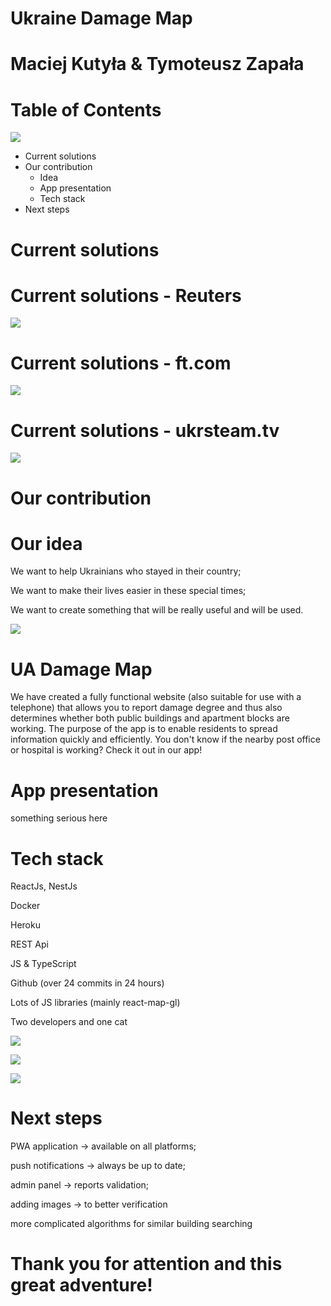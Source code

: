 # Ukraine Damage Map

# Maciej Kutyła & Tymoteusz Zapała

# Table of Contents

![](img%5CHack4Ukraine0.png)

* Current solutions
* Our contribution
  * Idea
  * App presentation
  * Tech stack
* Next steps

# Current solutions

# Current solutions - Reuters

![](img%5CHack4Ukraine1.png)

# Current solutions - ft.com

![](img%5CHack4Ukraine2.png)

# Current solutions - ukrsteam.tv

![](img%5CHack4Ukraine3.png)

# Our contribution

# Our idea

We want to help Ukrainians who stayed in their country;

We want to make their lives easier in these special times;

We want to create something that will be really useful and will be used\.

![](img%5CHack4Ukraine4.png)

# 

# UA Damage Map

We have created a fully functional website \(also suitable for use with a telephone\) that allows you to report damage degree and thus also determines whether both public buildings and apartment blocks are working\. The purpose of the app is to enable residents to spread information quickly and efficiently\. You don't know if the nearby post office or hospital is working? Check it out in our app\!

# App presentation

something serious here

# Tech stack

ReactJs\, NestJs

Docker

Heroku

REST Api

JS &  TypeScript

Github \(over 24 commits in 24 hours\)

Lots of JS libraries \(mainly react\-map\-gl\)

Two developers and one cat

![](img%5CHack4Ukraine5.png)

![](img%5CHack4Ukraine6.png)

![](img%5CHack4Ukraine7.png)

# 

# Next steps

PWA application → available on all platforms;

push notifications →  always be up to date;

admin panel → reports validation;

adding images → to better verification

more complicated algorithms for similar building searching

# Thank you for attention and this great adventure!

